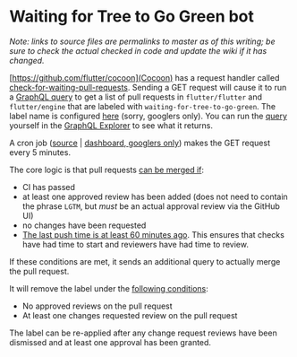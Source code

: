 # Waiting for Tree to Go Green bot

_Note: links to source files are permalinks to master as of this writing; be sure to check the actual checked in code and update the wiki if it has changed._

[https://github.com/flutter/cocoon](Cocoon) has a request handler called [check-for-waiting-pull-requests](https://github.com/flutter/cocoon/blob/681a725decbca3dbf40046c6bebd65d4e07eaf8d/app_dart/lib/src/request_handlers/check_for_waiting_pull_requests.dart).  Sending a GET request will cause it to run a [GraphQL query](https://github.com/flutter/cocoon/blob/681a725decbca3dbf40046c6bebd65d4e07eaf8d/app_dart/lib/src/request_handlers/check_for_waiting_pull_requests_queries.dart) to get a list of pull requests in `flutter/flutter` and `flutter/engine` that are labeled with `waiting-for-tree-to-go-green`.  The label name is configured [here](http://shortn/_ISqzjn7WJK) (sorry, googlers only). You can run the [query](https://github.com/flutter/cocoon/blob/681a725decbca3dbf40046c6bebd65d4e07eaf8d/app_dart/lib/src/request_handlers/check_for_waiting_pull_requests_queries.dart#L6-L44) yourself in the [GraphQL Explorer](https://developer.github.com/v4/explorer/) to see what it returns.

A cron job ([source](https://github.com/flutter/cocoon/blob/681a725decbca3dbf40046c6bebd65d4e07eaf8d/app_dart/cron.yaml#L22-24) | [dashboard, googlers only](http://shortn/_QgBbGGtZUQ)) makes the GET request every 5 minutes.

The core logic is that pull requests [can be merged if](https://github.com/flutter/cocoon/blob/681a725decbca3dbf40046c6bebd65d4e07eaf8d/app_dart/lib/src/request_handlers/check_for_waiting_pull_requests.dart#L232):

- CI has passed
- at least one approved review has been added (does not need to contain the phrase `LGTM`, but _must_ be an actual approval review via the GitHub UI)
- no changes have been requested
- [The last push time is at least 60 minutes ago](https://github.com/flutter/cocoon/blob/681a725decbca3dbf40046c6bebd65d4e07eaf8d/app_dart/lib/src/request_handlers/check_for_waiting_pull_requests.dart#L166-L169).  This ensures that checks have had time to start and reviewers have had time to review.

If these conditions are met, it sends an additional query to actually merge the pull request.

It will remove the label under the [following conditions](https://github.com/flutter/cocoon/blob/681a725decbca3dbf40046c6bebd65d4e07eaf8d/app_dart/lib/src/request_handlers/check_for_waiting_pull_requests.dart#L235):

- No approved reviews on the pull request
- At least one changes requested review on the pull request

The label can be re-applied after any change request reviews have been dismissed and at least one approval has been granted.
